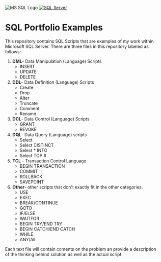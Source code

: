 <a name="top"></a>
![MS SQL Logo](https://www.eswcompany.com/wp-content/uploads/2020/01/logo-microsoft-sql-server-595x3350.jpg)
[![SQL Server](https://img.shields.io/badge/SQL_Server-6.0%2C%206.5%2C%207.0%2C%202000%2C%202005%2C%202008%2C%202012%2C%202014%2C%202016%2C%202017%2C%202019%2C%202022-512BD4)](https://www.microsoft.com/en-us/sql-server/)
# SQL Portfolio Examples
This repository contains SQL Scripts that are examples of my work within Microsoft SQL Server.
There are three files in this repository labeled as follows:
1. **DML**- Data Manipulation (Language) Scripts
	- INSERT
	- UPDATE
	- DELETE
2. **DDL**- Data Definition (Language) Scripts
	- Create
	- Drop
	- Alter
	- Truncate
	- Comment
	- Rename
3. **DCL**- Data Control (Language) Scripts
	- GRANT
	- REVOKE
4. **DQL**- Data Query (Language) scripts
	- Select
	- Select DISTINCT
	- Select * INTO
	- Select TOP #
5. **TCL** - Transaction Control Language
   	- BEGIN TRANSACTION
   	- COMMIT
	- ROLLBACK
 	- SAVEPOINT
7. **Other**- other scripts that don't exactly fit in the other categories.
	- USE
	- EXEC
	- BREAK/CONTINUE
 	- GOTO
  	- IF/ELSE
   	- WAITFOR
	- BEGIN TRY/END TRY
	- BEGIN CATCH/END CATCH
 	- WHILE
  	- ANY/All

Each text file will contain coments on the problem an provide a description of the thinking behind solution as well as the actual script.
